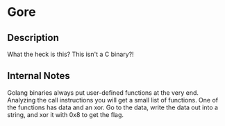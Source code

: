 # Gore

## Description

What the heck is this? This isn't a C binary?!

## Internal Notes

Golang binaries always put user-defined functions at the very end. Analyzing the call instructions you will get a small list of functions. One of the functions has data and an xor. Go to the data, write the data out into a string, and xor it with 0x8 to get the flag.
